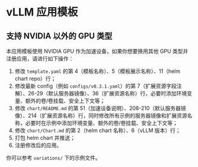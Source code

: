 # vLLM 应用模板

## 支持 NVIDIA 以外的 GPU 类型

本应用模板使用 NVIDIA GPU 作为加速设备，如果你想要换用其他 GPU 类型并注册应用，请进行如下操作：

1. 修改 `template.yaml` 的第 4（模板名称）、5（模板展示名称）、11（helm chart repo）行；
2. 修改最新 config（例如 `configs/v0.3.1.yaml`）的第 7（扩展资源字段注解）、26-29（默认服务器镜像）、36（扩展资源名称）行，必要时添加环境变量、额外的卷/卷挂载、安全上下文等；
3. 修改 `chart/README.md` 的第 51（加速设备说明）、208-210（默认服务器镜像）、214（扩展资源名称）行，同时修改所有示例的服务器镜像和扩展资源名称，必要时在示例中添加环境变量、额外的卷/卷挂载、安全上下文等；
4. 修改 `chart/Chart.md` 的第 2（helm chart 名称）、6（vLLM 版本）行；
5. 打包 helm chart 并推送；
6. 注册修改后的应用。

你可以参考 `variations/` 下的示例文件。
